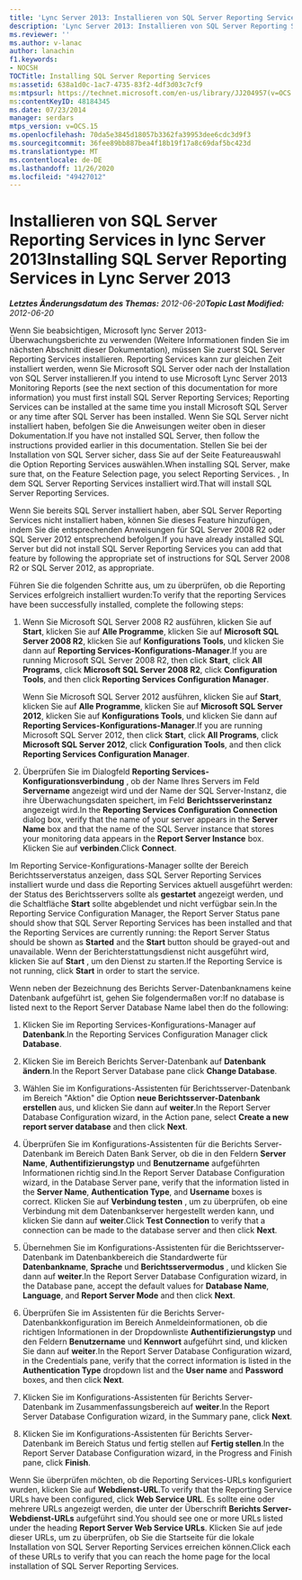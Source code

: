```yaml
---
title: 'Lync Server 2013: Installieren von SQL Server Reporting Services'
description: 'Lync Server 2013: Installieren von SQL Server Reporting Services.'
ms.reviewer: ''
ms.author: v-lanac
author: lanachin
f1.keywords:
- NOCSH
TOCTitle: Installing SQL Server Reporting Services
ms:assetid: 638a1d0c-1ac7-4735-83f2-4df3d03c7cf9
ms:mtpsurl: https://technet.microsoft.com/en-us/library/JJ204957(v=OCS.15)
ms:contentKeyID: 48184345
ms.date: 07/23/2014
manager: serdars
mtps_version: v=OCS.15
ms.openlocfilehash: 70da5e3845d18057b3362fa39953dee6cdc3d9f3
ms.sourcegitcommit: 36fee89bb887bea4f18b19f17a8c69daf5bc423d
ms.translationtype: MT
ms.contentlocale: de-DE
ms.lasthandoff: 11/26/2020
ms.locfileid: "49427012"
---
```

# <a name="installing-sql-server-reporting-services-in-lync-server-2013"></a><span data-ttu-id="f2fb9-103">Installieren von SQL Server Reporting Services in lync Server 2013</span><span class="sxs-lookup"><span data-stu-id="f2fb9-103">Installing SQL Server Reporting Services in Lync Server 2013</span></span>

<div data-xmlns="http://www.w3.org/1999/xhtml">

<div class="topic" data-xmlns="http://www.w3.org/1999/xhtml" data-msxsl="urn:schemas-microsoft-com:xslt" data-cs="https://msdn.microsoft.com/">

<div data-asp="https://msdn2.microsoft.com/asp">



</div>

<div id="mainSection">

<div id="mainBody"><span data-ttu-id="f2fb9-104">

<span> </span></span><span class="sxs-lookup"><span data-stu-id="f2fb9-104">

<span> </span></span></span>

<span data-ttu-id="f2fb9-105">_**Letztes Änderungsdatum des Themas:** 2012-06-20_</span><span class="sxs-lookup"><span data-stu-id="f2fb9-105">_**Topic Last Modified:** 2012-06-20_</span></span>

<span data-ttu-id="f2fb9-106">Wenn Sie beabsichtigen, Microsoft lync Server 2013-Überwachungsberichte zu verwenden (Weitere Informationen finden Sie im nächsten Abschnitt dieser Dokumentation), müssen Sie zuerst SQL Server Reporting Services installieren. Reporting Services kann zur gleichen Zeit installiert werden, wenn Sie Microsoft SQL Server oder nach der Installation von SQL Server installieren.</span><span class="sxs-lookup"><span data-stu-id="f2fb9-106">If you intend to use Microsoft Lync Server 2013 Monitoring Reports (see the next section of this documentation for more information) you must first install SQL Server Reporting Services; Reporting Services can be installed at the same time you install Microsoft SQL Server or any time after SQL Server has been installed.</span></span> <span data-ttu-id="f2fb9-107">Wenn Sie SQL Server nicht installiert haben, befolgen Sie die Anweisungen weiter oben in dieser Dokumentation.</span><span class="sxs-lookup"><span data-stu-id="f2fb9-107">If you have not installed SQL Server, then follow the instructions provided earlier in this documentation.</span></span> <span data-ttu-id="f2fb9-108">Stellen Sie bei der Installation von SQL Server sicher, dass Sie auf der Seite Featureauswahl die Option Reporting Services auswählen.</span><span class="sxs-lookup"><span data-stu-id="f2fb9-108">When installing SQL Server, make sure that, on the Feature Selection page, you select Reporting Services.</span></span> <span data-ttu-id="f2fb9-109">, In dem SQL Server Reporting Services installiert wird.</span><span class="sxs-lookup"><span data-stu-id="f2fb9-109">That will install SQL Server Reporting Services.</span></span>

<span data-ttu-id="f2fb9-110">Wenn Sie bereits SQL Server installiert haben, aber SQL Server Reporting Services nicht installiert haben, können Sie dieses Feature hinzufügen, indem Sie die entsprechenden Anweisungen für SQL Server 2008 R2 oder SQL Server 2012 entsprechend befolgen.</span><span class="sxs-lookup"><span data-stu-id="f2fb9-110">If you have already installed SQL Server but did not install SQL Server Reporting Services you can add that feature by following the appropriate set of instructions for SQL Server 2008 R2 or SQL Server 2012, as appropriate.</span></span>

<span data-ttu-id="f2fb9-111">Führen Sie die folgenden Schritte aus, um zu überprüfen, ob die Reporting Services erfolgreich installiert wurden:</span><span class="sxs-lookup"><span data-stu-id="f2fb9-111">To verify that the reporting Services have been successfully installed, complete the following steps:</span></span>

1.  <span data-ttu-id="f2fb9-112">Wenn Sie Microsoft SQL Server 2008 R2 ausführen, klicken Sie auf **Start**, klicken Sie auf **Alle Programme**, klicken Sie auf **Microsoft SQL Server 2008 R2**, klicken Sie auf **Konfigurations Tools**, und klicken Sie dann auf **Reporting Services-Konfigurations-Manager**.</span><span class="sxs-lookup"><span data-stu-id="f2fb9-112">If you are running Microsoft SQL Server 2008 R2, then click **Start**, click **All Programs**, click **Microsoft SQL Server 2008 R2**, click **Configuration Tools**, and then click **Reporting Services Configuration Manager**.</span></span>
    
    <span data-ttu-id="f2fb9-113">Wenn Sie Microsoft SQL Server 2012 ausführen, klicken Sie auf **Start**, klicken Sie auf **Alle Programme**, klicken Sie auf **Microsoft SQL Server 2012**, klicken Sie auf **Konfigurations Tools**, und klicken Sie dann auf **Reporting Services-Konfigurations-Manager**.</span><span class="sxs-lookup"><span data-stu-id="f2fb9-113">If you are running Microsoft SQL Server 2012, then click **Start**, click **All Programs**, click **Microsoft SQL Server 2012**, click **Configuration Tools**, and then click **Reporting Services Configuration Manager**.</span></span>

2.  <span data-ttu-id="f2fb9-114">Überprüfen Sie im Dialogfeld **Reporting Services-Konfigurationsverbindung** , ob der Name Ihres Servers im Feld **Servername** angezeigt wird und der Name der SQL Server-Instanz, die ihre Überwachungsdaten speichert, im Feld **Berichtsserverinstanz** angezeigt wird.</span><span class="sxs-lookup"><span data-stu-id="f2fb9-114">In the **Reporting Services Configuration Connection** dialog box, verify that the name of your server appears in the **Server Name** box and that the name of the SQL Server instance that stores your monitoring data appears in the **Report Server Instance** box.</span></span> <span data-ttu-id="f2fb9-115">Klicken Sie auf **verbinden**.</span><span class="sxs-lookup"><span data-stu-id="f2fb9-115">Click **Connect**.</span></span>

<span data-ttu-id="f2fb9-116">Im Reporting Service-Konfigurations-Manager sollte der Bereich Berichtsserverstatus anzeigen, dass SQL Server Reporting Services installiert wurde und dass die Reporting Services aktuell ausgeführt werden: der Status des Berichtsservers sollte als **gestartet** angezeigt werden, und die Schaltfläche **Start** sollte abgeblendet und nicht verfügbar sein.</span><span class="sxs-lookup"><span data-stu-id="f2fb9-116">In the Reporting Service Configuration Manager, the Report Server Status pane should show that SQL Server Reporting Services has been installed and that the Reporting Services are currently running: the Report Server Status should be shown as **Started** and the **Start** button should be grayed-out and unavailable.</span></span> <span data-ttu-id="f2fb9-117">Wenn der Berichterstattungsdienst nicht ausgeführt wird, klicken Sie auf **Start** , um den Dienst zu starten.</span><span class="sxs-lookup"><span data-stu-id="f2fb9-117">If the Reporting Service is not running, click **Start** in order to start the service.</span></span>

<span data-ttu-id="f2fb9-118">Wenn neben der Bezeichnung des Berichts Server-Datenbanknamens keine Datenbank aufgeführt ist, gehen Sie folgendermaßen vor:</span><span class="sxs-lookup"><span data-stu-id="f2fb9-118">If no database is listed next to the Report Server Database Name label then do the following:</span></span>

1.  <span data-ttu-id="f2fb9-119">Klicken Sie im Reporting Services-Konfigurations-Manager auf **Datenbank**.</span><span class="sxs-lookup"><span data-stu-id="f2fb9-119">In the Reporting Services Configuration Manager click **Database**.</span></span>

2.  <span data-ttu-id="f2fb9-120">Klicken Sie im Bereich Berichts Server-Datenbank auf **Datenbank ändern**.</span><span class="sxs-lookup"><span data-stu-id="f2fb9-120">In the Report Server Database pane click **Change Database**.</span></span>

3.  <span data-ttu-id="f2fb9-121">Wählen Sie im Konfigurations-Assistenten für Berichtsserver-Datenbank im Bereich "Aktion" die Option **neue Berichtsserver-Datenbank erstellen** aus, und klicken Sie dann auf **weiter**.</span><span class="sxs-lookup"><span data-stu-id="f2fb9-121">In the Report Server Database Configuration wizard, in the Action pane, select **Create a new report server database** and then click **Next**.</span></span>

4.  <span data-ttu-id="f2fb9-122">Überprüfen Sie im Konfigurations-Assistenten für die Berichts Server-Datenbank im Bereich Daten Bank Server, ob die in den Feldern **Server Name**, **Authentifizierungstyp** und **Benutzername** aufgeführten Informationen richtig sind.</span><span class="sxs-lookup"><span data-stu-id="f2fb9-122">In the Report Server Database Configuration wizard, in the Database Server pane, verify that the information listed in the **Server Name**, **Authentication Type**, and **Username** boxes is correct.</span></span> <span data-ttu-id="f2fb9-123">Klicken Sie auf **Verbindung testen** , um zu überprüfen, ob eine Verbindung mit dem Datenbankserver hergestellt werden kann, und klicken Sie dann auf **weiter**.</span><span class="sxs-lookup"><span data-stu-id="f2fb9-123">Click **Test Connection** to verify that a connection can be made to the database server and then click **Next**.</span></span>

5.  <span data-ttu-id="f2fb9-124">Übernehmen Sie im Konfigurations-Assistenten für die Berichtsserver-Datenbank im Datenbankbereich die Standardwerte für **Datenbankname**, **Sprache** und **Berichtsservermodus** , und klicken Sie dann auf **weiter**.</span><span class="sxs-lookup"><span data-stu-id="f2fb9-124">In the Report Server Database Configuration wizard, in the Database pane, accept the default values for **Database Name**, **Language**, and **Report Server Mode** and then click **Next**.</span></span>

6.  <span data-ttu-id="f2fb9-125">Überprüfen Sie im Assistenten für die Berichts Server-Datenbankkonfiguration im Bereich Anmeldeinformationen, ob die richtigen Informationen in der Dropdownliste **Authentifizierungstyp** und den Feldern **Benutzername** und **Kennwort** aufgeführt sind, und klicken Sie dann auf **weiter**.</span><span class="sxs-lookup"><span data-stu-id="f2fb9-125">In the Report Server Database Configuration wizard, in the Credentials pane, verify that the correct information is listed in the **Authentication Type** dropdown list and the **User name** and **Password** boxes, and then click **Next**.</span></span>

7.  <span data-ttu-id="f2fb9-126">Klicken Sie im Konfigurations-Assistenten für Berichts Server-Datenbank im Zusammenfassungsbereich auf **weiter**.</span><span class="sxs-lookup"><span data-stu-id="f2fb9-126">In the Report Server Database Configuration wizard, in the Summary pane, click **Next**.</span></span>

8.  <span data-ttu-id="f2fb9-127">Klicken Sie im Konfigurations-Assistenten für Berichts Server-Datenbank im Bereich Status und fertig stellen auf **Fertig stellen**.</span><span class="sxs-lookup"><span data-stu-id="f2fb9-127">In the Report Server Database Configuration wizard, in the Progress and Finish pane, click **Finish**.</span></span>

<span data-ttu-id="f2fb9-128">Wenn Sie überprüfen möchten, ob die Reporting Services-URLs konfiguriert wurden, klicken Sie auf **Webdienst-URL**.</span><span class="sxs-lookup"><span data-stu-id="f2fb9-128">To verify that the Reporting Service URLs have been configured, click **Web Service URL**.</span></span> <span data-ttu-id="f2fb9-129">Es sollte eine oder mehrere URLs angezeigt werden, die unter der Überschrift **Berichts Server-Webdienst-URLs** aufgeführt sind.</span><span class="sxs-lookup"><span data-stu-id="f2fb9-129">You should see one or more URLs listed under the heading **Report Server Web Service URLs**.</span></span> <span data-ttu-id="f2fb9-130">Klicken Sie auf jede dieser URLs, um zu überprüfen, ob Sie die Startseite für die lokale Installation von SQL Server Reporting Services erreichen können.</span><span class="sxs-lookup"><span data-stu-id="f2fb9-130">Click each of these URLs to verify that you can reach the home page for the local installation of SQL Server Reporting Services.</span></span>

<span data-ttu-id="f2fb9-131"></div>

<span> </span>

</div>

</div>

</span><span class="sxs-lookup"><span data-stu-id="f2fb9-131"></div>

<span> </span>

</div>

</div>

</span></span></div>

